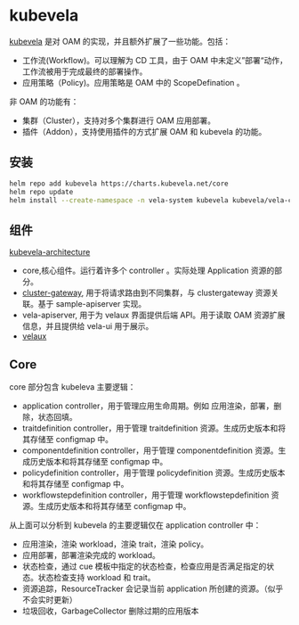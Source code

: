 # kubevela

[kubevela](https://kubevela.io) 是对 OAM 的实现，并且额外扩展了一些功能。包括：

- 工作流(Workflow)。可以理解为 CD 工具，由于 OAM 中未定义”部署“动作，工作流被用于完成最终的部署操作。
- 应用策略（Policy)。应用策略是 OAM 中的 ScopeDefination 。

非 OAM 的功能有：

- 集群（Cluster），支持对多个集群进行 OAM 应用部署。
- 插件（Addon），支持使用插件的方式扩展 OAM 和 kubevela 的功能。

## 安装

```sh
helm repo add kubevela https://charts.kubevela.net/core
helm repo update
helm install --create-namespace -n vela-system kubevela kubevela/vela-core --version 1.3.3
```

## 组件

[kubevela-architecture](https://kubevela.net/zh/docs/getting-started/architecture)

- core,核心组件。运行着许多个 controller 。实际处理 Application 资源的部分。
- [cluster-gateway](https://github.com/oam-dev/cluster-gateway), 用于将请求路由到不同集群，与 clustergateway 资源关联。基于 sample-apiserver 实现。
- vela-apiserver, 用于为 velaux 界面提供后端 API。用于读取 OAM 资源扩展信息，并且提供给 vela-ui 用于展示。
- [velaux](https://github.com/kubevela/velaux)

## Core

core 部分包含 kubeleva 主要逻辑：

- application controller，用于管理应用生命周期。例如 应用渲染，部署，删除，状态回填。
- traitdefinition controller，用于管理 traitdefinition 资源。生成历史版本和将其存储至 configmap 中。
- componentdefinition controller，用于管理 componentdefinition 资源。生成历史版本和将其存储至 configmap 中。
- policydefinition controller，用于管理 policydefinition 资源。生成历史版本和将其存储至 configmap 中。
- workflowstepdefinition controller，用于管理 workflowstepdefinition 资源。生成历史版本和将其存储至 configmap 中。

从上面可以分析到 kubevela 的主要逻辑仅在 application controller 中：

- 应用渲染，渲染 workload，渲染 trait，渲染 policy。
- 应用部署，部署渲染完成的 workload。
- 状态检查，通过 cue 模板中指定的状态检查，检查应用是否满足指定的状态。状态检查支持 workload 和 trait。
- 资源追踪，ResourceTracker 会记录当前 application 所创建的资源。（似乎不会实时更新）
- 垃圾回收，GarbageCollector 删除过期的应用版本
